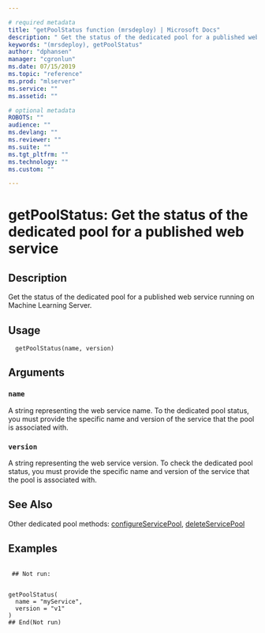 ```yaml
--- 

# required metadata 
title: "getPoolStatus function (mrsdeploy) | Microsoft Docs" 
description: " Get the status of the dedicated pool for a published web service running on Machine Learning Server. " 
keywords: "(mrsdeploy), getPoolStatus" 
author: "dphansen" 
manager: "cgronlun" 
ms.date: 07/15/2019
ms.topic: "reference" 
ms.prod: "mlserver"  
ms.service: "" 
ms.assetid: "" 

# optional metadata 
ROBOTS: "" 
audience: "" 
ms.devlang: "" 
ms.reviewer: "" 
ms.suite: "" 
ms.tgt_pltfrm: "" 
ms.technology: "" 
ms.custom: "" 

--- 
```





 # getPoolStatus: Get the status of the dedicated pool for a published web service 
 ## Description

Get the status of the dedicated pool for a published web service running on 
Machine Learning Server.


 ## Usage

```   
  getPoolStatus(name, version)

```

 ## Arguments



 ### `name`
 A string representing the web service name. To the dedicated pool status, you must provide the specific name and version of the  service that the pool is associated with. 



 ### `version`
 A string representing the web service version. To check the dedicated pool status, you must provide the specific name and version of the  service that the pool is associated with. 



 ## See Also

Other dedicated pool methods: [configureServicePool](ConfigureServicePool.md),
[deleteServicePool](DeleteServicePool.md)

 ## Examples

 ```

  ## Not run:


getPoolStatus(
   name = "myService",
   version = "v1"
)
 ## End(Not run) 
```

